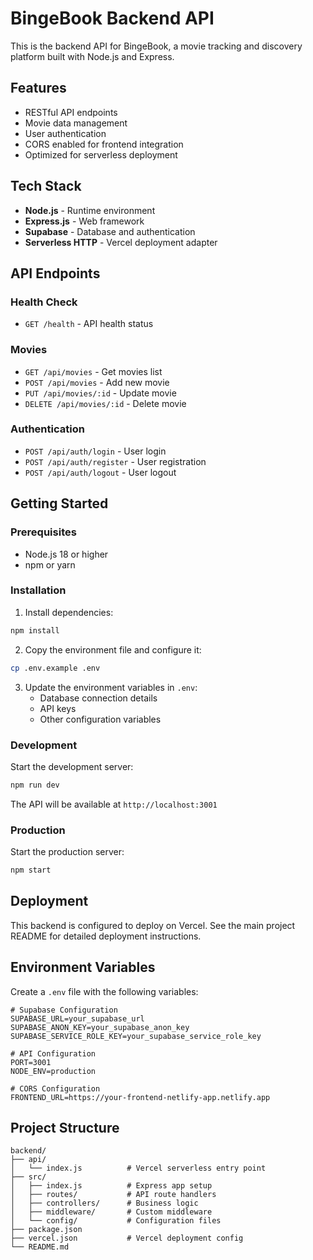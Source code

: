 # BingeBook Backend API

This is the backend API for BingeBook, a movie tracking and discovery platform built with Node.js and Express.

## Features

- RESTful API endpoints
- Movie data management
- User authentication
- CORS enabled for frontend integration
- Optimized for serverless deployment

## Tech Stack

- **Node.js** - Runtime environment
- **Express.js** - Web framework
- **Supabase** - Database and authentication
- **Serverless HTTP** - Vercel deployment adapter

## API Endpoints

### Health Check
- `GET /health` - API health status

### Movies
- `GET /api/movies` - Get movies list
- `POST /api/movies` - Add new movie
- `PUT /api/movies/:id` - Update movie
- `DELETE /api/movies/:id` - Delete movie

### Authentication
- `POST /api/auth/login` - User login
- `POST /api/auth/register` - User registration
- `POST /api/auth/logout` - User logout

## Getting Started

### Prerequisites

- Node.js 18 or higher
- npm or yarn

### Installation

1. Install dependencies:
```bash
npm install
```

2. Copy the environment file and configure it:
```bash
cp .env.example .env
```

3. Update the environment variables in `.env`:
   - Database connection details
   - API keys
   - Other configuration variables

### Development

Start the development server:
```bash
npm run dev
```

The API will be available at `http://localhost:3001`

### Production

Start the production server:
```bash
npm start
```

## Deployment

This backend is configured to deploy on Vercel. See the main project README for detailed deployment instructions.

## Environment Variables

Create a `.env` file with the following variables:

```env
# Supabase Configuration
SUPABASE_URL=your_supabase_url
SUPABASE_ANON_KEY=your_supabase_anon_key
SUPABASE_SERVICE_ROLE_KEY=your_supabase_service_role_key

# API Configuration
PORT=3001
NODE_ENV=production

# CORS Configuration
FRONTEND_URL=https://your-frontend-netlify-app.netlify.app
```

## Project Structure

```
backend/
├── api/
│   └── index.js          # Vercel serverless entry point
├── src/
│   ├── index.js          # Express app setup
│   ├── routes/           # API route handlers
│   ├── controllers/      # Business logic
│   ├── middleware/       # Custom middleware
│   └── config/           # Configuration files
├── package.json
├── vercel.json           # Vercel deployment config
└── README.md
```